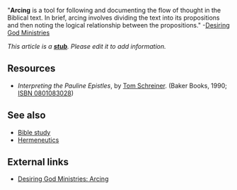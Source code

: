 "**Arcing** is a tool for following and documenting the flow of
thought in the Biblical text. In brief, arcing involves dividing
the text into its propositions and then noting the logical
relationship between the propositions."
-[Desiring God Ministries](http://www.desiringgod.org/library/theological_qa/reading_study/arcing.html)

*This article is a **[stub](http://www.theopedia.com/Category:Theopedia_stubs "Category:Theopedia stubs")**. Please edit it to add information.*
## Resources

-   *Interpreting the Pauline Epistles*, by
    [Tom Schreiner](Tom_Schreiner "Tom Schreiner"). (Baker Books, 1990;
    [ISBN 0801083028](http://www.theopedia.com/Special:BookSources/0801083028))

## See also

-   [Bible study](Bible_study "Bible study")
-   [Hermeneutics](Hermeneutics "Hermeneutics")

## External links

-   [Desiring God Ministries: Arcing](http://www.desiringgod.org/library/theological_qa/reading_study/arcing.html)



